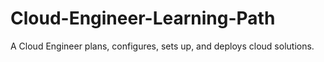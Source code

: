 # Cloud-Engineer-Learning-Path
A Cloud Engineer plans, configures, sets up, and deploys cloud solutions.
